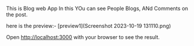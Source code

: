 This is Blog web App 
In this YOu can see People Blogs, ANd Comments on the post.

here is the preview:-
[preview1](Screenshot 2023-10-19 131110.png)



Open [http://localhost:3000](http://localhost:3000) with your browser to see the result.

